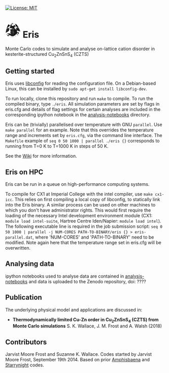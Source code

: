 [![License: MIT](https://img.shields.io/badge/License-MIT-yellow.svg)](https://opensource.org/licenses/MIT)

# <img src="eris.jpg" width="48"> Eris
Monte Carlo codes to simulate and analyse on-lattice cation disorder in kesterite-structured Cu<sub>2</sub>ZnSnS<sub>4</sub> (CZTS)

## Getting started

Eris uses [libconfig](https://github.com/hyperrealm/libconfig) for reading the configuration file. 
On a Debian-based Linux, this can be installed by `sudo apt-get install libconfig-dev`.

To run locally, clone this repository and run `make` to compile. 
To run the compiled binary, type `./eris`. All simulation parameters are set by flags in eris.cfg and details of flag settings for certain analyses are included in the corresponding ipython notebook in the [analysis-notebooks](/analysis-notebooks/) directory.

Eris can be (trivially) parallelised over temperature with GNU `parallel`. Use `make parallel` for an example. Note that this overrides the temperature range and increments set by `eris.cfg`, via the command line interface. The `Makefile` example of `seq 0 50 1000 | parallel ./eris {}` corresponds to running from T=0 K to T=1000 K in steps of 50 K.

See the [Wiki](https://github.com/WMD-group/Eris/wiki/) for more information.

## Eris on HPC
Eris can be run in a queue on high-performance computing systems. 

To compile for CX1 at Imperial College with the intel compiler, use `make cx1-icc`. This relies on first compiling a local copy of libconfig, to statically link into the Eris binary. A similar process can be used on other machines to which you don't have administrator rights. 
This would first require the loading of the necessary Intel development environment module (CX1: `module load intel-suite`, Hartree Centre Iden/Napier: `module load intel`). The following executable line is required in the job submission script: `seq 0 50 1000 | parallel -j NUM-CORES PATH-TO-BINARY/eris {} > eris-parallel.dat`, where 'NUM-CORES' and 'PATH-TO-BINARY' need to be modified. Note again here that the temperature range set in eris.cfg will be overwritten.

## Analysing data
ipython notebooks used to analyse data are contained in [analysis-notebooks](/analysis-notebooks/) and data is uploaded to the Zenodo repository, doi: ????

## Publication

The underlying physical model and applications are discussed in:

* **Thermodynamically limited Cu-Zn order in Cu<sub>2</sub>ZnSnS<sub>4</sub> (CZTS) from Monte Carlo simulations**  S. K. Wallace, J. M. Frost and A. Walsh (2018)

## Contributors
Jarvist Moore Frost and Suzanne K. Wallace. Codes started by Jarvist Moore Frost, September 19th 2014. Based on prior [Amphisbaena](https://github.com/jarvist/Amphisbaena) and [Starrynight](https://github.com/WMD-group/StarryNight) codes.
